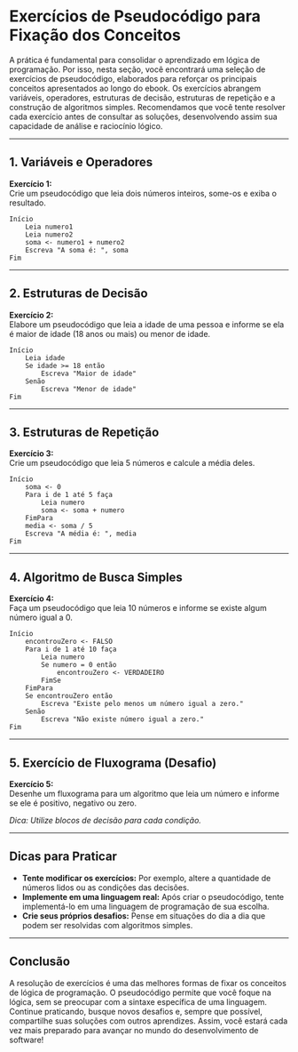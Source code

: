 
# Exercícios de Pseudocódigo para Fixação dos Conceitos

A prática é fundamental para consolidar o aprendizado em lógica de programação. Por isso, nesta seção, você encontrará uma seleção de exercícios de pseudocódigo, elaborados para reforçar os principais conceitos apresentados ao longo do ebook. Os exercícios abrangem variáveis, operadores, estruturas de decisão, estruturas de repetição e a construção de algoritmos simples. Recomendamos que você tente resolver cada exercício antes de consultar as soluções, desenvolvendo assim sua capacidade de análise e raciocínio lógico.

---

## 1. Variáveis e Operadores

**Exercício 1:**  
Crie um pseudocódigo que leia dois números inteiros, some-os e exiba o resultado.

```pseudocode
Início
    Leia numero1
    Leia numero2
    soma <- numero1 + numero2
    Escreva "A soma é: ", soma
Fim
```

---

## 2. Estruturas de Decisão

**Exercício 2:**  
Elabore um pseudocódigo que leia a idade de uma pessoa e informe se ela é maior de idade (18 anos ou mais) ou menor de idade.

```pseudocode
Início
    Leia idade
    Se idade >= 18 então
        Escreva "Maior de idade"
    Senão
        Escreva "Menor de idade"
Fim
```

---

## 3. Estruturas de Repetição

**Exercício 3:**  
Crie um pseudocódigo que leia 5 números e calcule a média deles.

```pseudocode
Início
    soma <- 0
    Para i de 1 até 5 faça
        Leia numero
        soma <- soma + numero
    FimPara
    media <- soma / 5
    Escreva "A média é: ", media
Fim
```

---

## 4. Algoritmo de Busca Simples

**Exercício 4:**  
Faça um pseudocódigo que leia 10 números e informe se existe algum número igual a 0.

```pseudocode
Início
    encontrouZero <- FALSO
    Para i de 1 até 10 faça
        Leia numero
        Se numero = 0 então
            encontrouZero <- VERDADEIRO
        FimSe
    FimPara
    Se encontrouZero então
        Escreva "Existe pelo menos um número igual a zero."
    Senão
        Escreva "Não existe número igual a zero."
Fim
```

---

## 5. Exercício de Fluxograma (Desafio)

**Exercício 5:**  
Desenhe um fluxograma para um algoritmo que leia um número e informe se ele é positivo, negativo ou zero.

*Dica: Utilize blocos de decisão para cada condição.*

---

## Dicas para Praticar

- **Tente modificar os exercícios:** Por exemplo, altere a quantidade de números lidos ou as condições das decisões.
- **Implemente em uma linguagem real:** Após criar o pseudocódigo, tente implementá-lo em uma linguagem de programação de sua escolha.
- **Crie seus próprios desafios:** Pense em situações do dia a dia que podem ser resolvidas com algoritmos simples.

---

## Conclusão

A resolução de exercícios é uma das melhores formas de fixar os conceitos de lógica de programação. O pseudocódigo permite que você foque na lógica, sem se preocupar com a sintaxe específica de uma linguagem. Continue praticando, busque novos desafios e, sempre que possível, compartilhe suas soluções com outros aprendizes. Assim, você estará cada vez mais preparado para avançar no mundo do desenvolvimento de software!
```
